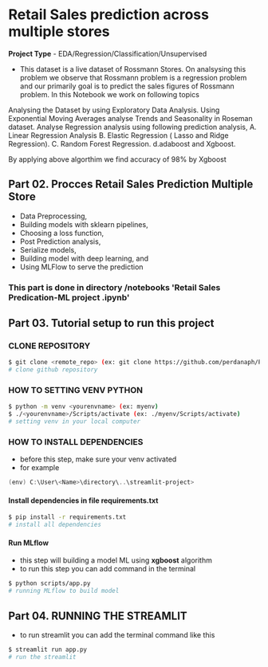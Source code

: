 # Retail Sales prediction across multiple stores

**Project Type**    - EDA/Regression/Classification/Unsupervised

- This dataset is a live dataset of Rossmann Stores. On analsysing this problem we observe that Rossmann problem is a regression problem and our primarily goal is to predict the sales figures of Rossmann problem. In this Notebook we work on following topics

Analysing the Dataset by using Exploratory Data Analysis. Using Exponential Moving Averages analyse Trends and Seasonality in Roseman dataset. Analyse Regression analysis using following prediction analysis, A. Linear Regression Analysis B. Elastic Regression ( Lasso and Ridge Regression). C. Random Forest Regression. d.adaboost and Xgboost.

By applying above algorthim we find accuracy of 98% by Xgboost

## Part 02. Procces Retail Sales Prediction Multiple Store

- Data Preprocessing,
- Building models with sklearn pipelines,
- Choosing a loss function,
- Post Prediction analysis,
- Serialize models,
- Building model with deep learning, and
- Using MLFlow to serve the prediction

### This part is done in directory /notebooks 'Retail Sales Predication-ML project .ipynb'

## Part 03. Tutorial setup to run this project

### CLONE REPOSITORY

```bash
$ git clone <remote_repo> (ex: git clone https://github.com/perdanaph/Pharmaceutical-Sales-Prediction)
# clone github repository 
```

### HOW TO SETTING VENV PYTHON

```bash
$ python -m venv <yourenvname> (ex: myenv)
$ ./<yourenvname>/Scripts/activate (ex: ./myenv/Scripts/activate)
# setting venv in your local computer
```

### HOW TO INSTALL DEPENDENCIES

- before this step, make sure your venv activated
- for example

```powershell
(env) C:\User\<Name>\directory\..\streamlit-project>
```

#### Install dependencies in file requirements.txt

```bash
$ pip install -r requirements.txt
# install all dependencies
```

#### Run MLflow

- this step will building a model ML using **xgboost** algorithm
- to run this step you can add command in the terminal

```bash
$ python scripts/app.py
# running MLflow to build model
```

## Part 04. RUNNING THE STREAMLIT

- to run streamlit you can add the terminal command like this

```bash
$ streamlit run app.py
# run the streamlit
```
